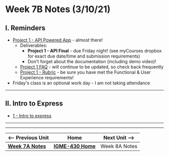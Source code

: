 # Week 7B Notes (3/10/21)

## I. Reminders

- [Project 1 - API Powered App](../projects/project-1.md) - almost there!
  - Deliverables:
    - **Project 1 - API Final** - due Friday night! (see myCourses dropbox for exact due date/time and submission requirements)
    - Don't forget about the documentation (including demo video)!
  - [Project 1 FAQ](../projects/project-1-FAQ.md) - will continue to be updated, so check back frequently
  - [Project 1 - Rubric](../projects/project-1.md#rubric) - be sure you have met the Functional & User Experience requirements! 
- Friday's class is an optional work day - I am not taking attendance

<hr>

## II. Intro to Express
- [1 - Intro to express](../express/1-express-intro.md)

<hr><hr>

| <-- Previous Unit | Home | Next Unit -->
| --- | --- | --- 
| [**Week 7A Notes**](7A.md)   |  [**IGME-430 Home**](../README.md) | Week 8A Notes
